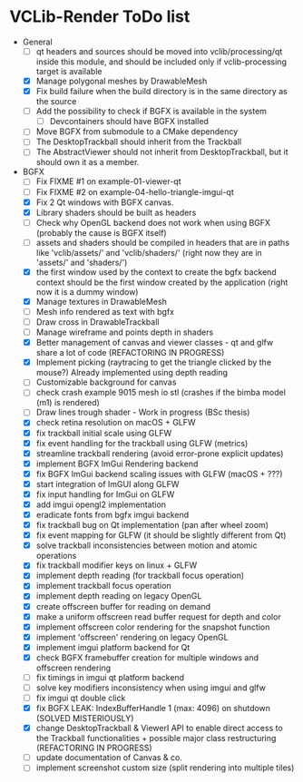 # VCLib-Render ToDo list

- General
  - [ ] qt headers and sources should be moved into vclib/processing/qt inside this module,
    and should be included only if vclib-processing target is available
  - [X] Manage polygonal meshes by DrawableMesh
  - [X] Fix build failure when the build directory is in the same directory as the source
  - [ ] Add the possibility to check if BGFX is available in the system
    - [ ] Devcontainers should have BGFX installed
  - [ ] Move BGFX from submodule to a CMake dependency
  - [ ] The DesktopTrackball should inherit from the Trackball
  - [ ] The AbstractViewer should not inherit from DesktopTrackball, but it should own it as a member.
- BGFX
  - [ ] Fix FIXME #1 on example-01-viewer-qt
  - [ ] Fix FIXME #2 on example-04-hello-triangle-imgui-qt
  - [X] Fix 2 Qt windows with BGFX canvas.
  - [X] Library shaders should be built as headers
  - [ ] Check why OpenGL backend does not work when using BGFX (probably the cause is BGFX itself)
  - [ ] assets and shaders should be compiled in headers that are in paths like
    'vclib/assets/' and 'vclib/shaders/' (right now they are in 'assets/' and 'shaders/')
  - [X] the first window used by the context to create the bgfx backend context should be
    the first window created by the application (right now it is a dummy window)
  - [X] Manage textures in DrawableMesh
  - [ ] Mesh info rendered as text with bgfx
  - [ ] Draw cross in DrawableTrackball
  - [ ] Manage wireframe and points depth in shaders
  - [X] Better management of canvas and viewer classes - qt and glfw share a lot of code (REFACTORING IN PROGRESS)
  - [X] Implement picking (raytracing to get the triangle clicked by the mouse?) Already implemented using depth reading
  - [ ] Customizable background for canvas
  - [ ] check crash example 9015 mesh io stl (crashes if the bimba model (m1) is rendered)
  - [ ] Draw lines trough shader - Work in progress (BSc thesis)
  - [X] check retina resolution on macOS + GLFW
  - [X] fix trackball initial scale using GLFW
  - [X] fix event handling for the trackball using GLFW (metrics)
  - [X] streamline trackball rendering (avoid error-prone explicit updates)
  - [X] implement BGFX ImGui Rendering backend
  - [X] fix BGFX ImGui backend scaling issues with GLFW (macOS + ???)
  - [X] start integration of ImGUI along GLFW
  - [X] fix input handling for ImGui on GLFW
  - [X] add imgui opengl2 implementation
  - [X] eradicate fonts from bgfx imgui backend
  - [X] fix trackball bug on Qt implementation (pan after wheel zoom)
  - [X] fix event mapping for GLFW (it should be slightly different from Qt)
  - [X] solve trackball inconsistencies between motion and atomic operations
  - [X] fix trackball modifier keys on linux + GLFW
  - [X] implement depth reading (for trackball focus operation)
  - [X] implement trackball focus operation
  - [X] implement depth reading on legacy OpenGL
  - [X] create offscreen buffer for reading on demand
  - [X] make a uniform offscreen read buffer request for depth and color
  - [X] implement offscreen color rendering for the snapshot function
  - [X] implement 'offscreen' rendering on legacy OpenGL
  - [X] implement imgui platform backend for Qt
  - [X] check BGFX framebuffer creation for multiple windows and offscreen rendering
  - [ ] fix timings in imgui qt platform backend
  - [ ] solve key modifiers inconsistency when using imgui and glfw
  - [ ] fix imgui qt double click
  - [X] fix BGFX LEAK: IndexBufferHandle 1 (max: 4096) on shutdown (SOLVED MISTERIOUSLY)
  - [X] change DesktopTrackball & ViewerI API to enable direct access to the Trackball functionalities + possible major class restructuring (REFACTORING IN PROGRESS)
  - [ ] update documentation of Canvas & co.
  - [ ] implement screenshot custom size (split rendering into multiple tiles)
